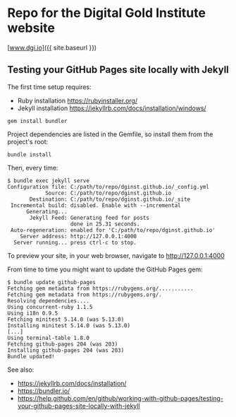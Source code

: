 # Repo for the Digital Gold Institute website

[www.dgi.io]({{ site.baseurl }})

## Testing your GitHub Pages site locally with Jekyll

The first time setup requires:

- Ruby installation <https://rubyinstaller.org/>
- Jekyll installation <https://jekyllrb.com/docs/installation/windows/>

```shell
gem install bundler
```

Project dependencies are listed in the Gemfile,
so install them from the project's root:

```shell
bundle install
```

Then, every time:

```shell
$ bundle exec jekyll serve
Configuration file: C:/path/to/repo/dginst.github.io/_config.yml
            Source: C:/path/to/repo/dginst.github.io
       Destination: C:/path/to/repo/dginst.github.io/_site
 Incremental build: disabled. Enable with --incremental
      Generating...
       Jekyll Feed: Generating feed for posts
                    done in 25.31 seconds.
 Auto-regeneration: enabled for 'C:/path/to/repo/dginst.github.io'
    Server address: http://127.0.0.1:4000
  Server running... press ctrl-c to stop.
```

To preview your site, in your web browser, navigate to <http://127.0.0.1:4000>

From time to time you might want to update the GitHub Pages gem:

```shell
$ bundle update github-pages
Fetching gem metadata from https://rubygems.org/...........
Fetching gem metadata from https://rubygems.org/.
Resolving dependencies....
Using concurrent-ruby 1.1.5
Using i18n 0.9.5
Fetching minitest 5.14.0 (was 5.13.0)
Installing minitest 5.14.0 (was 5.13.0)
[...]
Using terminal-table 1.8.0
Fetching github-pages 204 (was 203)
Installing github-pages 204 (was 203)
Bundle updated!
```

See also:

- <https://jekyllrb.com/docs/installation/>
- <https://bundler.io/>
- <https://help.github.com/en/github/working-with-github-pages/testing-your-github-pages-site-locally-with-jekyll>
